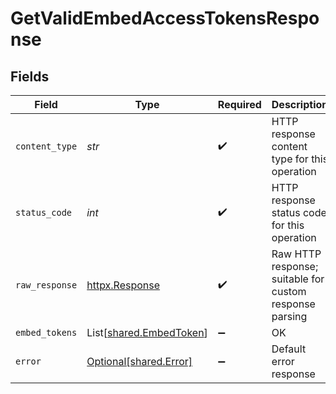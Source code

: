 # GetValidEmbedAccessTokensResponse


## Fields

| Field                                                        | Type                                                         | Required                                                     | Description                                                  |
| ------------------------------------------------------------ | ------------------------------------------------------------ | ------------------------------------------------------------ | ------------------------------------------------------------ |
| `content_type`                                               | *str*                                                        | :heavy_check_mark:                                           | HTTP response content type for this operation                |
| `status_code`                                                | *int*                                                        | :heavy_check_mark:                                           | HTTP response status code for this operation                 |
| `raw_response`                                               | [httpx.Response](https://www.python-httpx.org/api/#response) | :heavy_check_mark:                                           | Raw HTTP response; suitable for custom response parsing      |
| `embed_tokens`                                               | List[[shared.EmbedToken](../../models/shared/embedtoken.md)] | :heavy_minus_sign:                                           | OK                                                           |
| `error`                                                      | [Optional[shared.Error]](../../models/shared/error.md)       | :heavy_minus_sign:                                           | Default error response                                       |